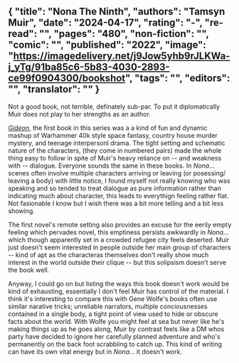 {
 "title": "Nona The Ninth",
 "authors": "Tamsyn Muir",
 "date": "2024-04-17",
 "rating": "-",
 "re-read": "",
 "pages": "480",
 "non-fiction": "",
 "comic": "",
 "published": "2022",
 "image": "https://imagedelivery.net/j9Jow5yhb9rJLKWa-j_yTg/91ba85c6-5b83-4030-2893-ce99f0904300/bookshot",
 "tags": "",
 "editors": "",
 "translator": ""
}
---

Not a good book, not terrible, definately sub-par. To put it diplomatically Muir does not play to her strengths as an author.

_[Gideon](book-Gideon-the-Ninth(2019))_, the first book in this series was a a kind of fun and dynamic mashup of Warhammer 40k style space fantasy, country house murder mystery, and teenage interpersonl drama. The tight setting and schematic nature of the characters, (they come in numbered pairs) made the whole thing easy to follow in spite of Muir's heavy reliance on -- and weakness with -- dialogue. Everyone sounds the same in these books. In _Nona..._ scenes often involve multiple characters arriving or leaving (or posessing/ leaving a body) with little notice, I found myself not really knowing who was speaking and so tended to treat dialogue as pure information rather than indicating much about character, this leads to everythign feeling rather flat. Not fasionable I know but I wish there was a bit more telling and a bit less showing.

The first novel's remote setting also provides an excuse for the eerily empty feeling which pervades novel, this emptiness persists awkwardly in _Nona..._ which though apparently set in a crowded refugee city feels deserted. Muir just doesn't seem interested in people outside her main group of characters -- kind of apt as the characteras themselves don't really show much interest in the world outside their clique -- but  this solipsism doesn't serve the book well.

Anyway, I could go on but listing the ways this book doesn't work would be kind of exhausting, essentially I don't feel Muir has control of the material. I think it's interesting to compare this with Gene Wolfe's books often use similar narative tricks; unreliable narrators, multiple conciousnesses contained in a single body, a tight point of view used to hide or obscure facts about the world. With Wolfe you might feel at sea but never like he's making things up as he goes along, Muir by contrast feels like a DM whos party have decided to ignore her carefully planned adventure and who's permanently on the back foot scrabbling to catch up. This kind of writing can have its own vital energy but in _Nona..._ it doesn't work.